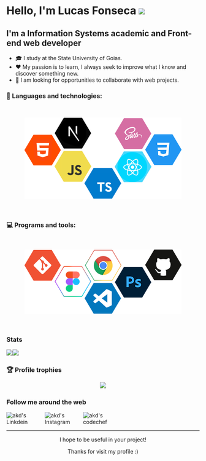 # Hello, I'm Lucas Fonseca <img src="https://media.giphy.com/media/hvRJCLFzcasrR4ia7z/giphy.gif" width="35px">

## I'm a Information Systems academic and Front-end web developer

- 🎓 I study at the State University of Goias.
- ❤ My passion is to learn, I always seek to improve what I know and discover something new.
- 🤝 I am looking for opportunities to collaborate with web projects.

### 🚀 Languages and technologies:

<br>
<p align="center">
  <img src="imgs/languages.png"/>
</p>
<br>

### 💻 Programs and tools:

<br>
<p align="center">
  <img src="imgs/tools.png"/>
</p>
<br>

### Stats

<img height="150px" src="https://github-readme-stats.vercel.app/api?username=LucasOFonseca&show_icons=true&title_color=FFFFFF&icon_color=FFFFFF&text_color=FFFFFF&bg_color=0D1117&hide_border=true&include_all_commits=true&count_private=true"/><img height="150px" src="https://github-readme-stats.vercel.app/api/top-langs/?username=LucasOFonseca&layout=compact&show_icons=true&title_color=FFFFFF&icon_color=FFFFFF&text_color=FFFFFF&bg_color=0D1117&hide_border=true"/>

### 🏆 Profile trophies

<p align="center">
  <img width="900px" src="https://github-profile-trophy.vercel.app/?username=LucasOFonseca&column=8&theme=onedark&no-frame=true&no-bg=true"/>
</p>

### Follow me around the web

<a href="https://www.linkedin.com/in/lucas-fonseca-138b57200/">
  <img align="left" alt="akd's Linkdein" width="100px" src="https://img.shields.io/badge/Linkedin-0A66C2?style=for-the-badge&logo=Linkedin&logoColor=white" />
</a>
<a href="https://www.instagram.com/lucasfonseca_design/">
  <img align="left" alt="akd's Instagram" width="100px" src="https://img.shields.io/badge/Instagram-E4405F?style=for-the-badge&logo=instagram&logoColor=white" />
</a>
<a href="mailto:lucasfonsecaeditor@gmail.com">
  <img align="left" alt="akd's codechef" width="70px" src="https://img.shields.io/badge/Gmail-EA4335?style=for-the-badge&logo=Gmail&logoColor=white" />
</a>

<br>
<br>

---
<p align="center">I hope to be useful in your project!</p>
<p align="center">Thanks for visit my profile :)</p>

